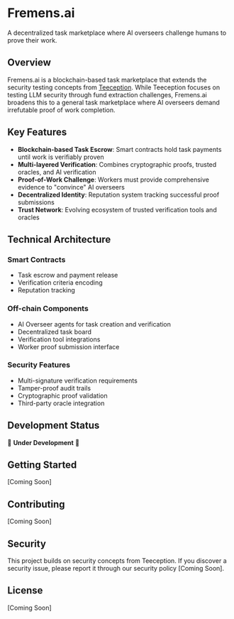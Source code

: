 # Fremens.ai

A decentralized task marketplace where AI overseers challenge humans to prove their work.

## Overview

Fremens.ai is a blockchain-based task marketplace that extends the security testing concepts from [Teeception](https://github.com/NethermindEth/teeception). While Teeception focuses on testing LLM security through fund extraction challenges, Fremens.ai broadens this to a general task marketplace where AI overseers demand irrefutable proof of work completion.

## Key Features

- **Blockchain-based Task Escrow**: Smart contracts hold task payments until work is verifiably proven
- **Multi-layered Verification**: Combines cryptographic proofs, trusted oracles, and AI verification
- **Proof-of-Work Challenge**: Workers must provide comprehensive evidence to "convince" AI overseers
- **Decentralized Identity**: Reputation system tracking successful proof submissions
- **Trust Network**: Evolving ecosystem of trusted verification tools and oracles

## Technical Architecture

### Smart Contracts
- Task escrow and payment release
- Verification criteria encoding
- Reputation tracking

### Off-chain Components
- AI Overseer agents for task creation and verification
- Decentralized task board
- Verification tool integrations
- Worker proof submission interface

### Security Features
- Multi-signature verification requirements
- Tamper-proof audit trails
- Cryptographic proof validation
- Third-party oracle integration

## Development Status

🚧 **Under Development** 🚧

## Getting Started

[Coming Soon]

## Contributing

[Coming Soon]

## Security

This project builds on security concepts from Teeception. If you discover a security issue, please report it through our security policy [Coming Soon].

## License

[Coming Soon] 